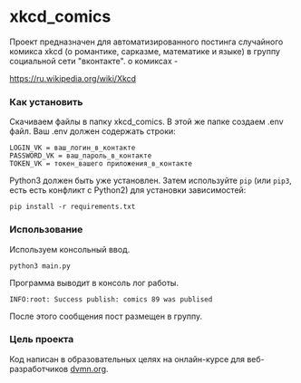 # xkcd_comics
Проект предназначен для автоматизированного постинга случайного комикса xkcd (о романтике, сарказме, математике и языке) в группу социальной сети "вконтакте".
о комиксах - 

https://ru.wikipedia.org/wiki/Xkcd

### Как установить

Скачиваем файлы в папку xkcd_comics. В этой же папке создаем .env файл. Ваш .env должен содержать строки:

```
LOGIN_VK = ваш_логин_в_контакте
PASSWORD_VK = ваш_пароль_в_контакте
TOKEN_VK = токен_вашего приложения_в_контакте

```

Python3 должен быть уже установлен. 
Затем используйте `pip` (или `pip3`, есть есть конфликт с Python2) для установки зависимостей:
```
pip install -r requirements.txt
```
### Использование

Используем консольный ввод.
```
python3 main.py
```
Программа выводит в консоль лог работы. 

```
INFO:root: Success publish: comics 89 was publised
```
После этого сообщения пост размещен в группу.

### Цель проекта

Код написан в образовательных целях на онлайн-курсе для веб-разработчиков [dvmn.org](https://dvmn.org/).
